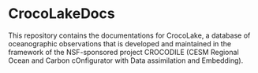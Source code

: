# CrocoLakeDocs

This repository contains the documentations for CrocoLake, a database of oceanographic observations that is developed and maintained in the framework of the NSF-sponsored project CROCODILE (CESM Regional Ocean and Carbon cOnfigurator with Data assimilation and Embedding).
